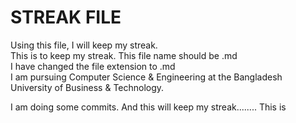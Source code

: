 # STREAK FILE

Using this file, I will keep my streak. <br>
This is to keep my streak. This file name should be .md <br>
I have changed the file extension to .md <br>
I am pursuing Computer Science & Engineering at the Bangladesh University of Business & Technology.

I am doing some commits. And this will keep my streak........
This is
